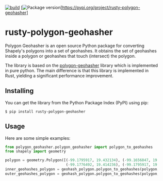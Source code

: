 
[![build](https://github.com/nexmoov/rusty-polygon-geohasher/actions/workflows/CI.yml/badge.svg)](https://github.com/nexmoov/rusty-polygon-geohasher/actions/workflows/CI.yml)
[![Package version](https://img.shields.io/pypi/v/rusty-polygon-geohasher.svg)[https://pypi.org/project/rusty-polygon-geohasher]

# rusty-polygon-geohasher

Polygon Geohasher is an open source Python package for converting Shapely's polygons into a set of geohashes. It obtains the set of geohashes inside a polygon or geohashes that touch (intersect) the polygon.

The library is based on the [polygon-geohasher](https://github.com/Bonsanto/polygon-geohasher) library which is implemented in pure python. The main difference is that this library is implemented in Rust, yielding a significant performance improvement.


## Installing
You can get the library from the Python Package Index (PyPI) using pip:

`$ pip install rusty-polygon-geohasher`


## Usage
Here are some simple examples:

```python
from polygon_geohasher.polygon_geohasher import polygon_to_geohashes
from shapely import geometry

polygon = geometry.Polygon([(-99.1795917, 19.432134), (-99.1656847, 19.429034),
                            (-99.1776492, 19.414236), (-99.1795917, 19.432134)])
inner_geohashes_polygon = geohash_polygon.polygon_to_geohashes(polygon, 7, inner=True)
outer_geohashes_polygon = geohash_polygon.polygon_to_geohashes(polygon, 7, inner=False)
```
